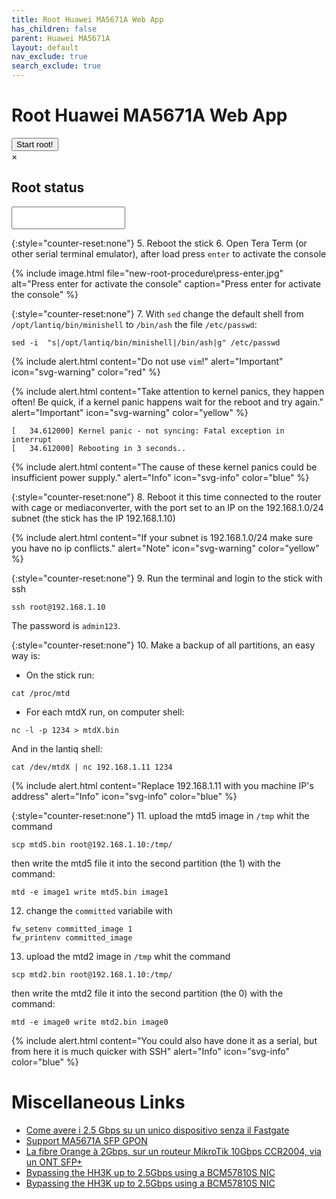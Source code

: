 ```yaml
---
title: Root Huawei MA5671A Web App
has_children: false
parent: Huawei MA5671A
layout: default
nav_exclude: true
search_exclude: true
---
```


<h1>Root Huawei MA5671A Web App</h1>
<button id="start-button" class="btn" data-toogle="modal" data-target="#root-modal">Start root!</button>
<div class="modal" data-modal="root-modal" data-modal-backdrop="static" id="root-modal">
    <div class="modal-content">
        <div class="modal-header">
        <span class="close">&times;</span>
        <h2>Root status</h2>
        </div>
        <div class="modal-body">
        <textarea class="form-control" id="root-status" readonly style="resize: none;">
        </textarea>
        </div>
    </div>
</div>
<script>
    const acontroller = new AbortController();
    const cs = acontroller.signal;
    class LineBreakTransformer {
        constructor() { 
            this.chunks = "";
        }
        transform(chunk, controller) {
            this.chunks += chunk;
            const lines = this.chunks.split("\n");
            this.chunks = lines.pop();
            lines.forEach((line) => controller.enqueue(line));
        }
        flush(controller) {
            controller.enqueue(this.chunks);
        }
    }
    let rootModal = document.getElementById("root-modal");
    let textarea = document.getElementById('root-status');
    rootModal.addEventListener('modal-close', async function(event) {
        acontroller.abort();
    });
    rootModal.addEventListener('modal-open', async function(event) {
        root({signal: cs});
    });
    async function root({ signal } = {}) {
        textarea.value = "";
        let port;
        try {
            port = await navigator.serial.requestPort();
        } catch (err) {
            textarea.value += `Error: ${err.message}\n`;
            console.log(`Error: ${err.message}\n`);
            return;
        }
        if (!port) {
            return;
        }
        textarea.value += '[+] Use serial port device\n';
        textarea.value += '[+] Waiting for trigger characters...\n';
        try {
            await port.open({ baudRate: 115200 });
        } catch (err) {
            textarea.value += `Error: ${err.message}\n`;
            console.log(`Error: ${err.message}\n`);
            return;
        }
        for(let i = 0; i <1000; i++) {
            const textDecoder = new TextDecoderStream();
            const textEncoder = new TextEncoder();
            const reader = textDecoder.readable.pipeThrough(new TransformStream(new LineBreakTransformer())).getReader();            
            const writer = port.writable.getWriter();
            try {
                while (true) {
                    console.log('await');
                    const { value, done } = await reader.read();
                    if (value.startsWith('U-Boot')) {
                        textarea.value += '[+] Received! transfer enable command...\n';
                        textarea.value += '[+] Transfer command sequence 1\n';
                        let t_end = Date() + 3000;
                        while (Date() < t_end) 
                            writer.write(textEncoder.encode(String.fromCharCode(3)));
                        await delay(1000);
                        textarea.value += '[+] Transfer command sequence 2\n';
                        writer.write(textEncoder.encode('setenv bootdelay 3\n'));
                        await delay(1000);
                        textarea.value += '[+] Transfer command sequence 3\n';
                        writer.write(textEncoder.encode('setenv asc0 0\n'));
                        await delay(1000);
                        textarea.value += '[+] Transfer command sequence 4\n';
                        writer.write(textEncoder.encode(
                            'setenv preboot "gpio input 105;gpio input 106;gpio input 107;gpio input 108;gpio set 3;gpio set 109;gpio set 110;gpio clear 423;gpio clear 422;gpio clear 325;gpio clear 402;gpio clear 424"\n'));
                        await delay(1000);
                        textarea.value += '[+] Transfer command sequence 5\n';
                        writer.write(textEncoder.encode('saveenv\n'));
                        await delay(1000);
                        textarea.value += '[+] Transfer command sequence 6\n';
                        writer.write(textEncoder.encode('reset\n'));
                        textarea.value += '[+] Enable command transfer complete! rebooting...\n';
                        break;
                    }
                }
            } catch (err) {
                textarea.value += `Error: ${err.message}\n`;
                console.log(`Error: ${err.message}\n`);
            } finally {
                reader.releaseLock();
                writer.releaseLock();
            }
        }
    }
</script>


{:style="counter-reset:none"}
5. Reboot the stick
6. Open Tera Term (or other serial terminal emulator), after load press `enter` to activate the console

{% include image.html file="new-root-procedure\press-enter.jpg"  alt="Press enter for activate the console" caption="Press enter for activate the console" %}

{:style="counter-reset:none"}
7. With `sed` change the default shell from `/opt/lantiq/bin/minishell` to `/bin/ash` the file `/etc/passwd`:

```shell
sed -i  "s|/opt/lantiq/bin/minishell|/bin/ash|g" /etc/passwd
```
{% include alert.html content="Do not use `vim`!" alert="Important" icon="svg-warning" color="red" %}

{% include alert.html content="Take attention to kernel panics, they happen often! Be quick, if a kernel panic happens wait for the reboot and try again." alert="Important"  icon="svg-warning" color="yellow" %}


```shell
[   34.612000] Kernel panic - not syncing: Fatal exception in interrupt
[   34.612000] Rebooting in 3 seconds..
```

{% include alert.html content="The cause of these kernel panics could be insufficient power supply." alert="Info"  icon="svg-info" color="blue" %}

{:style="counter-reset:none"}
8. Reboot it this time connected to the router with cage or mediaconverter, with the port set to an IP on the 192.168.1.0/24 subnet (the stick has the IP 192.168.1.10)

{% include alert.html content="If your subnet is 192.168.1.0/24 make sure you have no ip conflicts." alert="Note"  icon="svg-warning" color="yellow" %}

{:style="counter-reset:none"}
9. Run the terminal and login to the stick with ssh

```shell
ssh root@192.168.1.10
```

The password is `admin123`.

{:style="counter-reset:none"}
10. Make a backup of all partitions, an easy way is:
- On the stick run:
```shell
cat /proc/mtd
```
- For each mtdX run, on computer shell:
```shell
nc -l -p 1234 > mtdX.bin
```
And in the lantiq shell:
```shell
cat /dev/mtdX | nc 192.168.1.11 1234
```

{% include alert.html content="Replace 192.168.1.11 with you machine IP's address" alert="Info" icon="svg-info" color="blue" %}

{:style="counter-reset:none"}
11. upload the mtd5 image in  `/tmp` whit the command 
```
scp mtd5.bin root@192.168.1.10:/tmp/
```
then write the mtd5 file it into the second partition (the 1) with the command:
```
mtd -e image1 write mtd5.bin image1
```
12. change the `committed` variabile with
```
fw_setenv committed_image 1
fw_printenv committed_image
```
13. upload the mtd2 image in `/tmp` whit the command 
```
scp mtd2.bin root@192.168.1.10:/tmp/
```
then write the mtd2 file it into the second partition (the 0) with the command:
```
mtd -e image0 write mtd2.bin image0
```
{% include alert.html content="You could also have done it as a serial, but from here it is much quicker with SSH" alert="Info"  icon="svg-info" color="blue" %}

# Miscellaneous Links
- [Come avere i 2.5 Gbps su un unico dispositivo senza il Fastgate](https://forum.fibra.click/d/17836-come-avere-i-25-gbps-su-un-unico-dispositivo-senza-il-fastgate)
- [Support MA5671A SFP GPON](https://forum.openwrt.org/t/support-ma5671a-sfp-gpon/48042)
- [La fibre Orange à 2Gbps, sur un routeur MikroTik 10Gbps CCR2004, via un ONT SFP+](https://lafibre.info/remplacer-livebox/guide-de-connexion-fibre-directement-sur-un-routeur-voire-meme-en-2gbps/msg832904/#msg832904)
- [Bypassing the HH3K up to 2.5Gbps using a BCM57810S NIC](https://www.dslreports.com/forum/r32230041-Internet-Bypassing-the-HH3K-up-to-2-5Gbps-using-a-BCM57810S-NIC)
- [Bypassing the HH3K up to 2.5Gbps using a BCM57810S NIC](https://www.dslreports.com/forum/r32230041-Internet-Bypassing-the-HH3K-up-to-2-5Gbps-using-a-BCM57810S-NIC)

